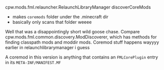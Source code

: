 cpw.mods.fml.relauncher.RelaunchLibraryManager discoverCoreMods

- makes `coremods` folder under the .minecraft dir
- basically only scans that folder weeee

Well that was a disappointingly short wild goose chase. Compare cpw.mods.fml.common.discovery.ModDiscoverer, which has methods for finding classpath mods and moddir mods. Coremod stuff happens wayyyy earlier in relaunchlibrarymanager i guess

A coremod in this version is anything that contains an `FMLCorePlugin` entry in its `META-INF/MANIFEST.MF` 

